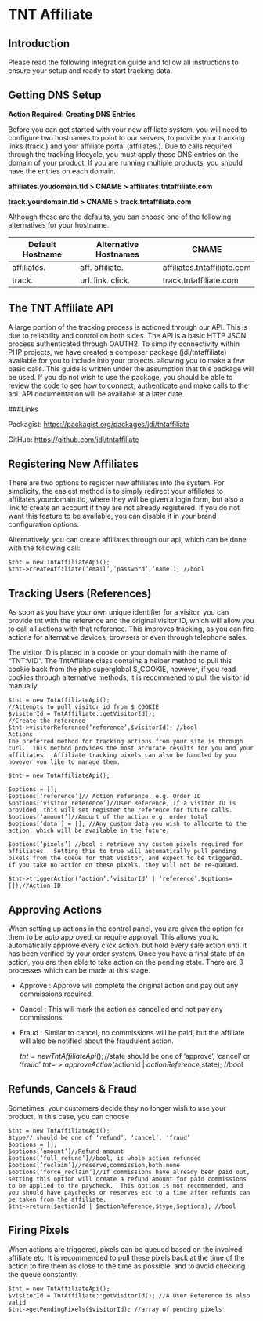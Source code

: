 TNT Affiliate
============

Introduction
---

Please read the following integration guide and follow all instructions to ensure your setup and ready to start tracking data.

Getting DNS Setup
---
**Action Required: Creating DNS Entries**

Before you can get started with your new affiliate system, you will need to configure two hostnames to point to our servers, to provide your tracking links (track.) and your affiliate portal (affiliates.).  Due to calls required through the tracking lifecycle, you must apply these DNS entries on the domain of your product.  If you are running multiple products, you should have the entries on each domain.

**affiliates.youdomain.tld > CNAME > affiliates.tntaffiliate.com**

**track.yourdomain.tld > CNAME > track.tntaffiliate.com**

Although these are the defaults, you can choose one of the following alternatives for your hostname.

Default Hostname | Alternative Hostnames | CNAME
-----------------|-----------------------|------------------------------
affiliates.      | aff. affiliate.       |  affiliates.tntaffiliate.com
track.           | url. link. click.     |  track.tntaffiliate.com


The TNT Affiliate API
---

A large portion of the tracking process is actioned through our API.  This is due to reliability and control on both sides.  The API is a basic HTTP JSON process authenticated through OAUTH2.  To simplify connectivity within PHP projects, we have created a composer package (jdi/tntaffiliate) available for you to include into your projects. allowing you to make a few basic calls.  This guide is written under the assumption that this package will be used.  If you do not wish to use the package, you should be able to review the code to see how to connect, authenticate and make calls to the api.  API documentation will be available at a later date.

###Links

Packagist: https://packagist.org/packages/jdi/tntaffiliate

GitHub: https://github.com/jdi/tntaffiliate

Registering New Affiliates
---
There are two options to register new affiliates into the system.  For simplicity, the easiest method is to simply redirect your affiliates to affiliates.yourdomain.tld, where they will be given a login form, but also a link to create an account if they are not already registered.  If you do not want this feature to be available, you can disable it in your brand configuration options.

Alternatively, you can create affiliates through our api, which can be done with the following call:

    $tnt = new TntAffiliateApi();
    $tnt->createAffiliate(‘email’,’password’,’name’); //bool

Tracking Users (References)
---
As soon as you have your own unique identifier for a visitor, you can provide tnt with the reference and the original visitor ID, which will allow you to call all actions with that reference.  This improves tracking, as you can fire actions for alternative devices, browsers or even through telephone sales.

The visitor ID is placed in a cookie on your domain with the name of “TNT:VID”.  The TntAffiliate class contains a helper method to pull this cookie back from the php superglobal $_COOKIE, however, if you read cookies through alternative methods, it is recommened to pull the visitor id manually.

    $tnt = new TntAffiliateApi();
    //Attempts to pull visitor id from $_COOKIE
    $visitorId = TntAffiliate::getVisitorId();
    //Create the reference
    $tnt->visitorReference(’reference’,$visitorId); //bool
    Actions
    The preferred method for tracking actions from your site is through curl.  This method provides the most accurate results for you and your affiliates.  Affiliate tracking pixels can also be handled by you however you like to manage them.
    
    $tnt = new TntAffiliateApi();

    $options = [];
    $options[‘reference’]// Action reference, e.g. Order ID
    $options[‘visitor_reference’]//User Reference, If a visitor ID is provided, this will set register the reference for future calls.
    $options[‘amount’]//Amount of the action e.g. order total
    $options[‘data’] = []; //Any custom data you wish to allocate to the action, which will be available in the future.
    
    $options[‘pixels’] //bool : retrieve any custom pixels required for affiliates.  Setting this to true will automatically pull pending pixels from the queue for that visitor, and expect to be triggered.  If you take no action on these pixels, they will not be re-queued.
    
    $tnt->triggerAction(‘action’,’visitorId’ | ‘reference’,$options=[]);//Action ID

Approving Actions
---
When setting up actions in the control panel, you are given the option for them to be auto approved, or require approval.  This allows you to automatically approve every click action, but hold every sale action until it has been verified by your order system.  Once you have a final state of an action, you are then able to take action on the pending state.  There are 3 processes which can be made at this stage.

- Approve : Approve will complete the original action and pay out any commissions required.
- Cancel : This will mark the action as cancelled and not pay any commissions.
- Fraud : Similar to cancel, no commissions will be paid, but the affiliate will also be notified about the fraudulent action.


    $tnt = new TntAffiliateApi();
    //$state should be one of ‘approve’, ‘cancel’ or ‘fraud’
    $tnt->approveAction($actionId | $actionReference,$state); //bool

Refunds, Cancels & Fraud
---
Sometimes, your customers decide they no longer wish to use your product, in this case, you can choose

    $tnt = new TntAffiliateApi();
    $type// should be one of ‘refund’, ‘cancel’, ‘fraud’
    $options = [];
    $options[‘amount’]//Refund amount
    $options[‘full_refund’]//bool, is whole action refunded
    $options[‘reclaim’]//reserve,commission,both,none
    $options[‘force_reclaim’]//If commissions have already been paid out, setting this option will create a refund amount for paid commissions to be applied to the paycheck.  This option is not recommended, and you should have paychecks or reserves etc to a time after refunds can be taken from the affiliate.
    $tnt->return($actionId | $actionReference,$type,$options); //bool

Firing Pixels
---
When actions are triggered, pixels can be queued based on the involved affiliate etc.  It is recommended to pull these pixels back at the time of the action to fire them as close to the time as possible, and to avoid checking the queue constantly.

    $tnt = new TntAffiliateApi();
    $visitorId = TntAffiliate::getVisitorId(); //A User Reference is also valid
    $tnt->getPendingPixels($visitorId); //array of pending pixels

